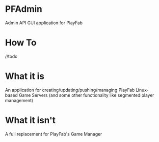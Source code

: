 # PFAdmin
Admin API GUI application for PlayFab

# How To
//todo

# What it is
An application for creating/updating/pushing/managing PlayFab Linux-based Game Servers (and some other functionality like segmented player management)

# What it isn't
A full replacement for PlayFab's Game Manager

